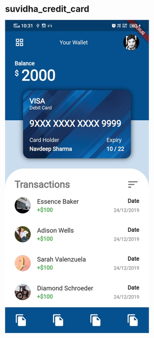 # suvidha_credit_card

![Screenshot](https://raw.githubusercontent.com/navdeepisno1/project_screenshots/main/Credit%20Card/ss_credit_card.jpeg)
